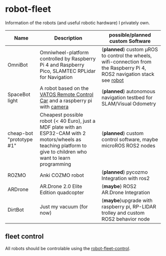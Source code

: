 # robot-fleet
Information of the robots (and useful robotic hardware) I privately own.

|Name|Description|possible/planned custom Software|
|--|--|--|
|OmniBot|Omniwheel-platform controlled by Raspberry Pi 4 and Raspberry Pico, SLAMTEC RPLidar for Navigation|(**planned**) custom µROS to control the wheels, wifi-connection from the Raspberry Pi 4, ROS2 navigation stack see [robot](../../../robot)|
|SpaceBot light|A robot based on the [VATOS Remote Control Car](https://vatostoys.com/collections/rc-toys/products/vatos-brushless-rc-car-1-16) and a raspberry pi with [camera](https://www.amazon.de/-/en/dp/B095NQT3GJ)|(**planned**) autonomous navigation testbed for SLAM/Visual Odometry|
|cheap-bot "prototype #1"|Cheapest possible robot (< 40 Euro), just a MDF plate with an ESP32-CAM with 2 motors/wheels as teaching platform to give to children who want to learn programming|(**planned**) custom control software, maybe microROS ROS2 nodes|
|ROZMO|Anki COZMO robot|(**planned**) pycozmo Integration with ros2|
|ARDrone|AR.Drone 2.0 Elite Edition quadcopter|(**maybe**) ROS2 AR.Drone Integration|
|DirtBot|Just my vacuum (for now)|(**maybe**)upgrade with raspberry pi, RP-LIDAR trolley and custom ROS2 behavior node|

## fleet control
All robots should be controlable using the [robot-fleet-control](https://github.com/Fleet-Control).
